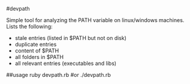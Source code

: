 #devpath

Simple tool for analyzing the PATH variable on linux/windows machines. Lists the following:

* stale entries (listed in $PATH but not on disk)
* duplicate entries
* content of $PATH
* all folders in $PATH
* all relevant entries (executables and libs)

##usage
    ruby devpath.rb #or
    ./devpath.rb
